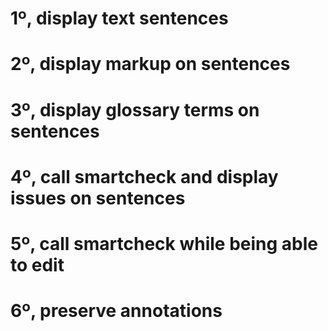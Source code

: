 # 1º, display text sentences

# 2º, display markup on sentences

# 3º, display glossary terms on sentences

# 4º, call smartcheck and display issues on sentences

# 5º, call smartcheck while being able to edit

# 6º, preserve annotations